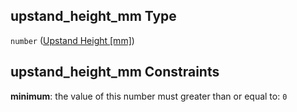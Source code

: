 ## upstand_height_mm Type

`number` ([Upstand Height \[mm\]](iea43_wra_data_model-properties-measurement-location-measurement-location-properties-measurement-point-measurement-point-properties-mounting-arrangement-mounting-arrangement-properties-upstand-height-mm.md))

## upstand_height_mm Constraints

**minimum**: the value of this number must greater than or equal to: `0`
